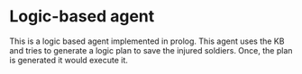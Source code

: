 # Logic-based agent
This is a logic based agent implemented in prolog. This agent uses the KB and tries to generate a logic plan to save the injured soldiers. Once, the plan is generated it would execute it. 


